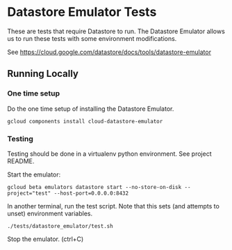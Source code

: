 # Datastore Emulator Tests
These are tests that require Datastore to run. The Datastore Emulator allows us to run these tests with some environment
modifications.

See https://cloud.google.com/datastore/docs/tools/datastore-emulator

## Running Locally
### One time setup
Do the one time setup of installing the Datastore Emulator.

`gcloud components install cloud-datastore-emulator`

### Testing 
Testing should be done in a virtualenv python environment. See project README.

Start the emulator:

`gcloud beta emulators datastore start --no-store-on-disk --project="test" --host-port=0.0.0.0:8432`

In another terminal, run the test script. Note that this sets (and attempts to unset) environment variables.

`./tests/datastore_emulator/test.sh`

Stop the emulator. (ctrl+C)